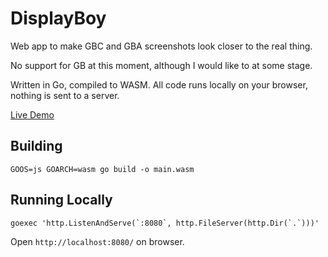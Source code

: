 # DisplayBoy
Web app to make GBC and GBA screenshots look closer to the real thing.

No support for GB at this moment, although I would like to at some stage.

Written in Go, compiled to WASM. All code runs locally on your browser, nothing is sent to a server.

[Live Demo](https://coding-fish-1989.github.io/displayboy/)

## Building
```
GOOS=js GOARCH=wasm go build -o main.wasm
```

## Running Locally
```
goexec 'http.ListenAndServe(`:8080`, http.FileServer(http.Dir(`.`)))'
```

Open `http://localhost:8080/` on browser.
